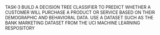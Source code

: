 TASK-3
BUILD A DECISION TREE CLASSIFIER TO PREDICT WHETHER A CUSTOMER WILL PURCHASE A PRODUCT OR SERVICE BASED ON THEIR DEMOGRAPHIC AND BEHAVIORAL DATA. USE A DATASET SUCH AS THE BANK MARKETING DATASET FROM THE UCI MACHINE LEARNING RESPOSITORY
